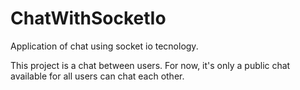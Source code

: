 # ChatWithSocketIo
Application of chat using socket io tecnology.


This project is a chat between users.
For now, it's only a public chat available for all users can chat each other.
